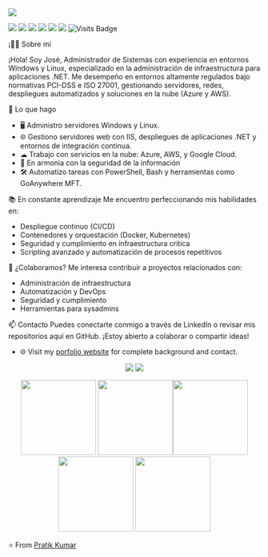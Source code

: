<img src="https://github.com/pr2tik1/pr2tik1/blob/master/pratik-2.jpg">

[<img src="https://img.shields.io/badge/twitter-%231DA1F2.svg?&style=for-the-badge&logo=twitter&logoColor=white" />](https://x.com/alexandrejozsef) [<img src="https://img.shields.io/badge/medium-%2312100E.svg?&style=for-the-badge&logo=medium&logoColor=white" />](https://medium.com/@pratikbaitha04)  [<img src="https://img.shields.io/badge/linkedin-%230077B5.svg?&style=for-the-badge&logo=linkedin&logoColor=white" />](https://www.linkedin.com/in/jleallizana/) [<img src = "https://img.shields.io/badge/instagram-%23E4405F.svg?&style=for-the-badge&logo=instagram&logoColor=white">](https://www.instagram.com/qadradothebinomio_/) [<img src = "https://img.shields.io/badge/facebook-%231877F2.svg?&style=for-the-badge&logo=facebook&logoColor=white">](http://facebook.com/Jozsefxdre) [<img src ="https://img.shields.io/badge/Website-pk-%23.svg?&style=for-the-badge&logo=&logoColor=white%22">](https://pr2tik1.github.io/)  ![Visits Badge](https://badges.pufler.dev/visits/pr2tik1/pr2tik1?style=for-the-badge ) 

¡🧑‍💻 Sobre mí

¡Hola! Soy José, Administrador de Sistemas con experiencia en entornos Windows y Linux, especializado en la administración de infraestructura para aplicaciones .NET. Me desempeño en entornos altamente regulados bajo normativas PCI-DSS e ISO 27001, gestionando servidores, redes, despliegues automatizados y soluciones en la nube (Azure y AWS).

🚀 Lo que hago
- 🖥 Administro servidores Windows y Linux.
- 🌐 Gestiono servidores web con IIS, despliegues de aplicaciones .NET y entornos de integración continua.
- ☁ Trabajo con servicios en la nube: Azure, AWS, y Google Cloud.
- 🔐 En armonia con la seguridad de la información
- 🛠 Automatizo tareas con PowerShell, Bash y herramientas como GoAnywhere MFT.

📚 En constante aprendizaje
Me encuentro perfeccionando mis habilidades en:
- Despliegue continuo (CI/CD)
- Contenedores y orquestación (Docker, Kubernetes)
- Seguridad y cumplimiento en infraestructura crítica
- Scripting avanzado y automatización de procesos repetitivos

🤝 ¿Colaboramos?
Me interesa contribuir a proyectos relacionados con:
- Administración de infraestructura
- Automatización y DevOps
- Seguridad y cumplimiento
- Herramientas para sysadmins

📫 Contacto
Puedes conectarte conmigo a través de LinkedIn o revisar mis repositorios aquí en GitHub. ¡Estoy abierto a colaborar o compartir ideas!

- 🌐 Visit my [porfolio website](https://pr2tik1.github.io/) for complete background and contact.

<p align = "center">
  <img src = "https://github-readme-stats.vercel.app/api?username=pr2tik1&show_icons=true&theme=radical&line_height=33">
  <img src = "https://github-readme-stats.vercel.app/api/top-langs/?username=pr2tik1&hide_langs_below=.25&theme=radical">
</p>


<p align="center">
<img src="https://i.giphy.com/media/LMt9638dO8dftAjtco/200.webp" width="150"> <img src="https://i.giphy.com/media/KzJkzjggfGN5Py6nkT/200.webp" width="150"><img src="https://i.giphy.com/media/IdyAQJVN2kVPNUrojM/200.webp" width="150"> <img src="https://media.giphy.com/media/UWt0rhp21JgLwoeFQP/giphy.gif" width ="150"/> <img src="https://media.giphy.com/media/kH6CqYiquZawmU1HI6/giphy.gif" width ="150"/> 
</p>

⭐ From [Pratik Kumar](https://github.com/pr2tik1)
